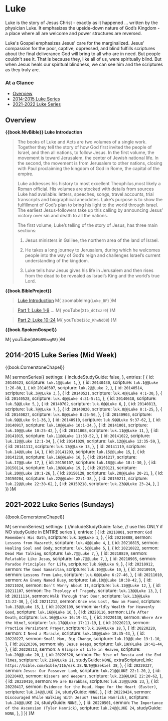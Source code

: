 # Luke

Luke is the story of Jesus Christ - exactly as it happened ... written
by the physician Luke.  It emphasizes the upside-down nature of God’s
Kingdom - a place where all are welcome and power structures are
reversed.

Luke's Gospel emphasizes Jesus' care for the marginalized. Jesus'
compassion for the poor, captive, oppressed, and blind fulfills
scriptures about the final deliverance God will bring to all who are
in need. But people couldn't see it. That is because they, like all of
us, were spiritually blind. But when Jesus heals our spiritual
blindness, we can see him and the scriptures as they truly are.


### At a Glance

- [Overview](#overview)
- [2014-2015 Luke Series](#2014-2015-luke-series-mid-week)
- [2021-2022 Luke Series](#2021-2022-luke-series-sundays)


## Overview

**{{book.NivBible}} Luke Introduction**

> The books of Luke and Acts are two volumes of a single work. Together
> they tell the story of how God first invited the people of Israel, and
> then all nations, to follow Jesus. In the first volume, the movement
> is toward Jerusalem, the center of Jewish national life. In the
> second, the movement is from Jerusalem to other nations, closing with
> Paul proclaiming the kingdom of God in Rome, the capital of the
> empire.
> 
> Luke addresses his history to most excellent Theophilus,most likely a
> Roman official. His volumes are stocked with details from sources Luke
> had available: letters, speeches, songs, travel accounts, trial
> transcripts and biographical anecdotes. Luke’s purpose is to show the
> fulfillment of God’s plan to bring his light to the world through
> Israel. The earliest Jesus-followers take up this calling by
> announcing Jesus’ victory over sin and death to all the nations.
> 
> The first volume, Luke’s telling of the story of Jesus, has three main
> sections:
> 
> 1. Jesus ministers in Galilee, the northern area of the land of
>    Israel.
> 
> 2. He takes a long journey to Jerusalem, during which he welcomes
>    people into the way of God’s reign and challenges Israel’s current
>    understanding of the kingdom.
> 
> 3. Luke tells how Jesus gives his life in Jerusalem and then rises
>    from the dead to be revealed as Israel’s King and the world’s true
>    Lord.


**{{book.BibleProject}}**

> [Luke Introduction](https://bibleproject.com/explore/video/luke/)
M{ zoomableImg(`Luke_BP`) }M

> [Part 1: Luke 1-9](https://bibleproject.com/explore/video/luke-1-9/) ...
M{ youTube(`XIb_dCIxzr0`) }M

> [Part 2: Luke 10-24](https://bibleproject.com/explore/video/luke-10-24/)
M{ youTube(`26z_KhwNdD8`) }M


**{{book.SpokenGospel}}**

M{ youTube(`4kMbN9bwgM8`) }M



## 2014-2015 Luke Series (Mid Week)

{{book.CornerstoneChapel}}

M{ sermonSeries({
  settings: {
    includeStudyGuide: false,
  },
  entries: [
    { id: `20140423`, scripture: `luk.1@@Luke 1`,          },
    { id: `20140430`, scripture: `luk.1@@Luke 1:26-80`,    },
    { id: `20140507`, scripture: `luk.2@@Luke 2`,          },
    { id: `20140514`, scripture: `luk.3@@Luke 3`,          },
    { id: `20140521`, scripture: `luk.4@@Luke 4:1-30`,     },
    { id: `20140528`, scripture: `luk.4@@Luke 4:31-5:11`,  },
    { id: `20140618`, scripture: `luk.5@@Luke 5`,          },
    { id: `20140702`, scripture: `luk.6@@Luke 6`,          },
    { id: `20140813`, scripture: `luk.7@@Luke 7`,          },
    { id: `20140820`, scripture: `luk.8@@Luke 8:1-25`,     },
    { id: `20140827`, scripture: `luk.8@@Luke 8:26-56`,    },
    { id: `20140903`, scripture: `luk.9@@Luke 9:1-36`,     },
    { id: `20140910`, scripture: `luk.9@@Luke 9:37-62`,    },
    { id: `20140917`, scripture: `luk.10@@Luke 10:1-24`,   },
    { id: `20141001`, scripture: `luk.10@@Luke 10:25-42`,  },
    { id: `20141008`, scripture: `luk.11@@Luke 11`,        },
    { id: `20141015`, scripture: `luk.11@@Luke 11:33-52`,  },
    { id: `20141022`, scripture: `luk.12@@Luke 12:1-34`,   },
    { id: `20141029`, scripture: `luk.12@@Luke 12:35-59`,  },
    { id: `20141112`, scripture: `luk.13@@Luke 13`,        },
    { id: `20141119`, scripture: `luk.14@@Luke 14`,        },
    { id: `20141203`, scripture: `luk.15@@Luke 15`,        },
    { id: `20141210`, scripture: `luk.16@@Luke 16`,        },
    { id: `20141217`, scripture: `luk.17@@Luke 17`,        },
    { id: `20150107`, scripture: `luk.18@@Luke 18:1-30`,   },
    { id: `20150114`, scripture: `luk.19@@Luke 19`,        },
    { id: `20150121`, scripture: `luk.20@@Luke 20:1-26`,   },
    { id: `20150128`, scripture: `luk.20@@Luke 20-21`,     },
    { id: `20150204`, scripture: `luk.22@@Luke 22:1-38`,   },
    { id: `20150211`, scripture: `luk.22@@Luke 22:38-62`,  },
    { id: `20150218`, scripture: `luk.23@@Luke 23-24`,     },
  ]
}) }M



## 2021-2022 Luke Series (Sundays)

{{book.CornerstoneChapel}}

M{ sermonSeries({
  settings: {
  //includeStudyGuide: false, // use this ONLY if NO studyGuide in ENTIRE series
  },
  entries: [
    { id: `20210801`, sermon: `God Remembers His Oath`,                                 scripture: `luk.1@@Luke 1`,         },
    { id: `20210808`, sermon: `Lessons from Nazareth`,                                  scripture: `luk.4@@Luke 4`,         },
    { id: `20210815`, sermon: `Healing Soul and Body`,                                  scripture: `luk.5@@Luke 5`,         },
    { id: `20210822`, sermon: `Dead Man Talking`,                                       scripture: `luk.7@@Luke 7`,         },
    { id: `20210829`, sermon: `Relatable Like Jesus`,                                   scripture: `luk.7@@Luke 7`,         },
    { id: `20210905`, sermon: `Paradox Principles for Life`,                            scripture: `luk.9@@Luke 9`,         },
    { id: `20210912`, sermon: `The Good Samaritan`,                                     scripture: `luk.10@@Luke 10`,       },
    { id: `20210919`, sermon: `Lessons From Luke`,                                      scripture: `luk.6@@Luke 6:27-46`,   },
    { id: `20211010`, sermon: `An Enemy Named Busy`,                                    scripture: `luk.10@@Luke 10:38-42`, },
    { id: `20211024`, sermon: `Don’t Worry About It`,                                   scripture: `luk.12@@Luke 12`,       },
    { id: `20211107`, sermon: `The Theology of Tragedy`,                                scripture: `luk.13@@Luke 13`,       },
    { id: `20211114`, sermon: `Walk Through that Door`,                                 scripture: `luk.13@@Luke 13:22-30`, },
    { id: `20211212`, sermon: `Once was Lost, Now am Found`,                            scripture: `luk.15@@Luke 15`,       },
    { id: `20220109`, sermon: `Worldly Wealth for Heavenly Good`,                       scripture: `luk.16@@Luke 16`,       },
    { id: `20220116`, sermon: `Life After Death`,                                       scripture: `luk.16@@Luke 16:19-31`, },
    { id: `20220130`, sermon: `Where Are the Nine?`,                                    scripture: `luk.17@@Luke 17:11-19`, },
    { id: `20220213`, sermon: `Practice Persistent Prayer`,                             scripture: `luk.18@@Luke 18`,       },
    { id: `20220220`, sermon: `I Need a Miracle`,                                       scripture: `luk.18@@Luke 18:35-43`, },
    { id: `20220227`, sermon: `Small Man, Big Change`,                                  scripture: `luk.19@@Luke 19:1-10`,  },
    { id: `20220306`, sermon: `Why Jesus Weeps`,                                        scripture: `luk.19@@Luke 19:41-44`, },
    { id: `20220313`, sermon: `A Glimpse of Life in Heaven`,                            scripture: `luk.20@@Luke 20`,       },
    { id: `20220320`, sermon: `The Rise of Russia and the End Times`,                   scripture: `luk.21@@Luke 21`,       studyGuide: `NONE`, extraScriptureLink: `https://bible.com/bible/116/ezk.38.NLT@@Ezekiel 38`, },
    { id: `20220327`, sermon: `Jesus: Our Passover Lamb`,                               scripture: `luk.21@@LUKE 22:1-20`,  },
    { id: `20220403`, sermon: `Kissers and Weepers`,                                    scripture: `luk.22@@LUKE 22:20-62`, },
    { id: `20220410`, sermon: `We are Barabbas`,                                        scripture: `luk.23@@LUKE 23`,       },
    { id: `20220417`, sermon: `Evidence for the Head, Hope for the Heart (Easter)`,     scripture: `luk.24@@LUKE 24`,       studyGuide: `NONE`, },
    { id: `20220424`, sermon: `Discouraged While Walking With Jesus? (Austin Hamrick)`, scripture: `luk.24@@LUKE 24`,       studyGuide: `NONE`, },
    { id: `20220501`, sermon: `The Importance of the Ascension (Tyler Hamrick)`,        scripture: `luk.24@@LUKE 24`,       studyGuide: `NONE`, },
  ]
}) }M
